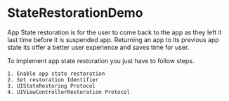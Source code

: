 # StateRestorationDemo
App State restoration is for the user to come back to the app as they left it last time before it is suspended app. Returning an app to its previous app state its offer a better user experience and saves time for user.

To implement app state restoration you just have to follow steps.
 
	1. Enable app state restoration 
	2. Set restoration Identifier 
	3. UIStateRestoring Protocol
	4. UIViewControllerRestoration Protocol  
